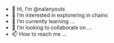 - 👋 Hi, I’m @nalanyouts
- 👀 I’m interested in explorering in chains
- 🌱 I’m currently learning ...
- 💞️ I’m looking to collaborate on ...
- 📫 How to reach me ...

<!---
nalanyouts/nalanyouts is a ✨ special ✨ repository because its `README.md` (this file) appears on your GitHub profile.
You can click the Preview link to take a look at your changes.
--->

